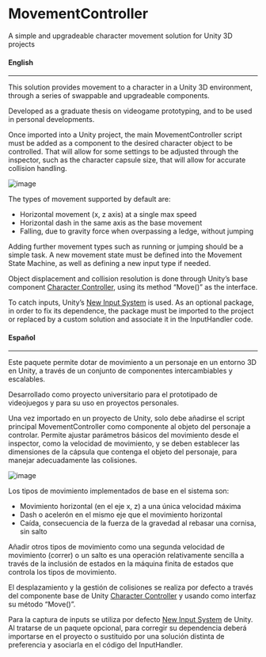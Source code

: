 # MovementController
A simple and upgradeable character movement solution for Unity 3D projects

#### English
---
This solution provides movement to a character in a Unity 3D environment, through a series of swappable and upgradeable components.

Developed as a graduate thesis on videogame prototyping, and to be used in personal developments.

Once imported into a Unity project, the main MovementController script must be added as a component to the desired character object to be controlled. That will allow for some settings to be adjusted through the inspector, such as the character capsule size, that will allow for accurate collision handling.

 ![image](https://user-images.githubusercontent.com/45183382/166152283-0667f8c2-0aa4-4c27-a743-317eea293daa.png)

The types of movement supported by default are:
-	Horizontal movement (x, z axis) at a single max speed
-	Horizontal dash in the same axis as the base movement
-	Falling, due to gravity force when overpassing a ledge, without jumping

Adding further movement types such as running or jumping should be a simple task. A new movement state must be defined into the Movement State Machine, as well as defining a new input type if needed.

Object displacement and collision resolution is done through Unity’s base component [Character Controller][Unity's Character Controller], using its method “Move()” as the interface.

To catch inputs, Unity’s [New Input System][Unity's New Input System] is used. As an optional package, in order to fix its dependence, the package must be imported to the project or replaced by a custom solution and associate it in the InputHandler code.


#### Español
---
Este paquete permite dotar de movimiento a un personaje en un entorno 3D en Unity, a través de un conjunto de componentes intercambiables y escalables. 

Desarrollado como proyecto universitario para el prototipado de videojuegos y para su uso en proyectos personales.

Una vez importado en un proyecto de Unity, solo debe añadirse el script principal MovementController como componente al objeto del personaje a controlar. Permite ajustar parámetros básicos del movimiento desde el inspector, como la velocidad de movimiento, y se deben establecer las dimensiones de la cápsula que contenga el objeto del personaje, para manejar adecuadamente las colisiones.

![image](https://user-images.githubusercontent.com/45183382/166144234-0176052c-bf29-42b5-ba42-8eab51aae948.png)

Los tipos de movimiento implementados de base en el sistema son:
-	Movimiento horizontal (en el eje x, z) a una única velocidad máxima
-	Dash o acelerón en el mismo eje que el movimiento horizontal
-	Caída, consecuencia de la fuerza de la gravedad al rebasar una cornisa, sin salto

Añadir otros tipos de movimiento como una segunda velocidad de movimiento (correr) o un salto es una operación relativamente sencilla a través de la inclusión de estados en la máquina finita de estados que controla los tipos de movimiento.

El desplazamiento y la gestión de colisiones se realiza por defecto a través del componente base de Unity [Character Controller][Unity's Character Controller] y usando como interfaz su método “Move()”.

Para la captura de inputs se utiliza por defecto [New Input System][Unity's New Input System] de Unity. Al tratarse de un paquete opcional, para corregir su dependencia deberá importarse en el proyecto o sustituido por una solución distinta de preferencia y asociarla en el código del InputHandler.

[Unity's Character Controller]: https://docs.unity3d.com/ScriptReference/CharacterController.html
[Unity's New Input System]: https://docs.unity3d.com/Packages/com.unity.inputsystem@1.0/manual/QuickStartGuide.html
[MovementController]: ../MovementController/Movement/MovementController.cs
[InputHandler]: ../MovementController/Controls/InputHandler.cs
